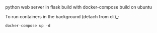 python web server in flask build with docker-compose
build on ubuntu

To run containers in the background (detach from cli)_:

```docker-compose up -d```
